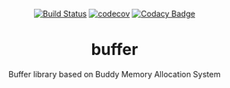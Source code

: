 <div align="center">
  
[![Build Status](https://travis-ci.org/VGeorgee/buffer.svg?branch=master)](https://travis-ci.org/VGeorgee/buffer)
[![codecov](https://codecov.io/gh/VGeorgee/buffer/branch/master/graph/badge.svg)](https://codecov.io/gh/VGeorgee/buffer)
[![Codacy Badge](https://api.codacy.com/project/badge/Grade/e8095b96b47948089e244dee85b0f2c0)](https://www.codacy.com/manual/VGeorgee/buffer?utm_source=github.com&amp;utm_medium=referral&amp;utm_content=VGeorgee/buffer&amp;utm_campaign=Badge_Grade)
</div>

<div align="center">
  
# buffer
Buffer library based on Buddy Memory Allocation System

</div>
